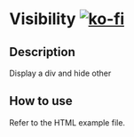 # Visibility [![ko-fi](https://ko-fi.com/img/githubbutton_sm.svg)](https://ko-fi.com/breatfr)

## Description
Display a div and hide other

## How to use

Refer to the HTML example file.
